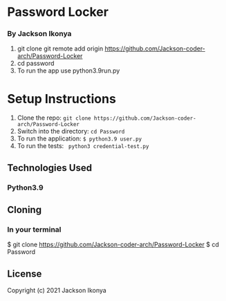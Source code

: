 # Password Locker
### By Jackson Ikonya
1. git clone git remote add origin https://github.com/Jackson-coder-arch/Password-Locker
2. cd password
3. To run the app use python3.9run.py

## 
# Setup Instructions
1. Clone the repo:
    `git clone https://github.com/Jackson-coder-arch/Password-Locker`
1. Switch into the directory:
    `cd Password`
1. To run the application:
    `$ python3.9 user.py`
1. To run the tests:
    ` python3 credential-test.py`

## Technologies Used
### Python3.9

## Cloning 
### In your terminal
$ git clone https://github.com/Jackson-coder-arch/Password-Locker
$ cd Password

## License
Copyright (c) 2021 Jackson Ikonya